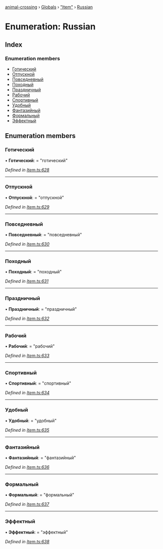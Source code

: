 [animal-crossing](../README.md) › [Globals](../globals.md) › ["Item"](../modules/_item_.md) › [Russian](_item_.russian.md)

# Enumeration: Russian

## Index

### Enumeration members

* [Готический](_item_.russian.md#готический)
* [Отпускной](_item_.russian.md#отпускной)
* [Повседневный](_item_.russian.md#повседневный)
* [Походный](_item_.russian.md#походный)
* [Праздничный](_item_.russian.md#праздничный)
* [Рабочий](_item_.russian.md#рабочий)
* [Спортивный](_item_.russian.md#спортивный)
* [Удобный](_item_.russian.md#удобный)
* [Фантазийный](_item_.russian.md#фантазийный)
* [Формальный](_item_.russian.md#формальный)
* [Эффектный](_item_.russian.md#эффектный)

## Enumeration members

###  Готический

• **Готический**: = "готический"

*Defined in [Item.ts:628](https://github.com/Norviah/animal-crossing/blob/7dc871b/module/types/Item.ts#L628)*

___

###  Отпускной

• **Отпускной**: = "отпускной"

*Defined in [Item.ts:629](https://github.com/Norviah/animal-crossing/blob/7dc871b/module/types/Item.ts#L629)*

___

###  Повседневный

• **Повседневный**: = "повседневный"

*Defined in [Item.ts:630](https://github.com/Norviah/animal-crossing/blob/7dc871b/module/types/Item.ts#L630)*

___

###  Походный

• **Походный**: = "походный"

*Defined in [Item.ts:631](https://github.com/Norviah/animal-crossing/blob/7dc871b/module/types/Item.ts#L631)*

___

###  Праздничный

• **Праздничный**: = "праздничный"

*Defined in [Item.ts:632](https://github.com/Norviah/animal-crossing/blob/7dc871b/module/types/Item.ts#L632)*

___

###  Рабочий

• **Рабочий**: = "рабочий"

*Defined in [Item.ts:633](https://github.com/Norviah/animal-crossing/blob/7dc871b/module/types/Item.ts#L633)*

___

###  Спортивный

• **Спортивный**: = "спортивный"

*Defined in [Item.ts:634](https://github.com/Norviah/animal-crossing/blob/7dc871b/module/types/Item.ts#L634)*

___

###  Удобный

• **Удобный**: = "удобный"

*Defined in [Item.ts:635](https://github.com/Norviah/animal-crossing/blob/7dc871b/module/types/Item.ts#L635)*

___

###  Фантазийный

• **Фантазийный**: = "фантазийный"

*Defined in [Item.ts:636](https://github.com/Norviah/animal-crossing/blob/7dc871b/module/types/Item.ts#L636)*

___

###  Формальный

• **Формальный**: = "формальный"

*Defined in [Item.ts:637](https://github.com/Norviah/animal-crossing/blob/7dc871b/module/types/Item.ts#L637)*

___

###  Эффектный

• **Эффектный**: = "эффектный"

*Defined in [Item.ts:638](https://github.com/Norviah/animal-crossing/blob/7dc871b/module/types/Item.ts#L638)*
